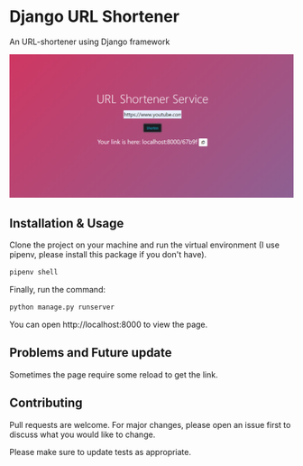 # Django URL Shortener

An URL-shortener using Django framework

<img src="screenshot.png" width = 700px />

## Installation & Usage

Clone the project on your machine and run the virtual environment (I use pipenv, please install this package if you don't have).

```bash
pipenv shell
```

Finally, run the command:

```bash
python manage.py runserver
```

You can open http://localhost:8000 to view the page.

## Problems and Future update

Sometimes the page require some reload to get the link.

## Contributing
Pull requests are welcome. For major changes, please open an issue first to discuss what you would like to change.

Please make sure to update tests as appropriate.
